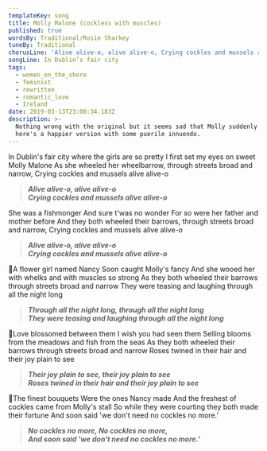 ```yaml
---
templateKey: song
title: Molly Malone (cockless with muscles)
published: true
wordsBy: Traditional/Rosie Sharkey
tuneBy: Traditional
chorusLine: 'Alive alive-o, alive alive-o, Crying cockles and mussels alive alive-o'
songLine: In Dublin’s fair city
tags:
  - women_on_the_shore
  - feminist
  - rewritten
  - romantic_love
  - Ireland
date: 2019-03-13T23:00:34.183Z
description: >-
  Nothing wrong with the original but it seems sad that Molly suddenly dies, so
  here's a happier version with some puerile innuendo.
---
```

In Dublin's fair city
where the girls are so pretty
I first set my eyes on sweet Molly Malone
As she wheeled her wheelbarrow, through streets broad and narrow,
Crying cockles and mussels alive alive-o

> ***Alive alive-o, alive alive-o***\
> ***Crying cockles and mussels alive alive-o***

She was a fishmonger
And sure t'was no wonder
For so were her father and mother before
And they both wheeled their barrows, through streets broad and narrow,
Crying cockles and mussels alive alive-o

> ***Alive alive-o, alive alive-o***\
> ***Crying cockles and mussels alive alive-o***

🔷A flower girl named Nancy
Soon caught Molly's fancy
And she wooed her with whelks and with muscles so strong
As they both wheeled their barrows through streets broad and narrow
They were teasing and laughing through all the night long

> ***Through all the night long, through all the night long***\
> ***They were teasing and laughing through all the night long***

🔷Love blossomed between them
I wish you had seen them
Selling blooms from the meadows and fish from the seas
As they both wheeled their barrows through streets broad and narrow
Roses twined in their hair and their joy plain to see

> ***Their joy plain to see, their joy plain to see***\
> ***Roses twined in their hair and their joy plain to see***

🔷The finest bouquets
Were the ones Nancy made
And the freshest of cockles came from Molly's stall
So while they were courting they both made their fortune
And soon said 'we don't need no cockles no more.’

> ***No cockles no more, No cockles no more,***\
> ***And soon said 'we don't need no cockles no more.’***
